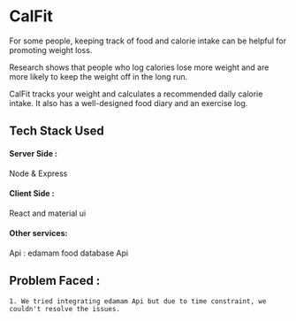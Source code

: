 
# CalFit

For some people, keeping track of food and calorie intake can be helpful for promoting weight loss.

Research shows that people who log calories lose more weight and are more likely to keep the weight off in the long run.

CalFit tracks your weight and calculates a recommended daily calorie intake. It also has a well-designed food diary and an exercise log.

## Tech Stack Used

#### Server Side :

Node & Express

#### Client Side :
React and material ui

#### Other services:

Api : edamam food database Api


## Problem Faced :

    1. We tried integrating edamam Api but due to time constraint, we couldn't resolve the issues.
 
